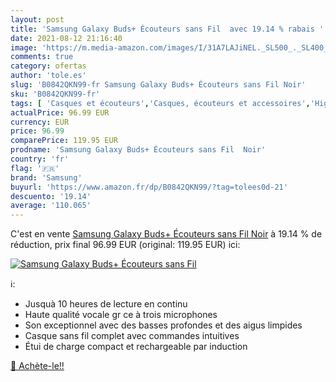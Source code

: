 ```yaml
---
layout: post
title: 'Samsung Galaxy Buds+ Écouteurs sans Fil  avec 19.14 % rabais '
date: 2021-08-12 21:16:40
image: 'https://m.media-amazon.com/images/I/31A7LAJiNEL._SL500_._SL400_.jpg'
comments: true
category: ofertas
author: 'tole.es'
slug: 'B0842QKN99-fr Samsung Galaxy Buds+ Écouteurs sans Fil Noir'
sku: 'B0842QKN99-fr'
tags: [ 'Casques et écouteurs','Casques, écouteurs et accessoires','High-Tech','samsung', ]
actualPrice: 96.99 EUR
currency: EUR
price: 96.99
comparePrice: 119.95 EUR
prodname: 'Samsung Galaxy Buds+ Écouteurs sans Fil  Noir'
country: 'fr'
flag: '🇫🇷'
brand: 'Samsung'
buyurl: 'https://www.amazon.fr/dp/B0842QKN99/?tag=tolees0d-21'
descuento: '19.14'
average: '110.065'
---
```


C'est en vente [Samsung Galaxy Buds+ Écouteurs sans Fil  Noir](https://www.amazon.fr/dp/B0842QKN99/?tag=tolees0d-21)  à  19.14 % de réduction, prix final  96.99 EUR (original: 119.95 EUR) ici:

[![Samsung Galaxy Buds+ Écouteurs sans Fil ](https://m.media-amazon.com/images/I/31A7LAJiNEL._SL500_._SL400_.jpg)](https://www.amazon.fr/dp/B0842QKN99/?tag=tolees0d-21)

ℹ️:

- Jusquà 10 heures de lecture en continu
- Haute qualité vocale gr ce à trois microphones
- Son exceptionnel avec des basses profondes et des aigus limpides
- Casque sans fil complet avec commandes intuitives
- Étui de charge compact et rechargeable par induction

[🛒 Achète-le!!](https://www.amazon.fr/dp/B0842QKN99/?tag=tolees0d-21)
